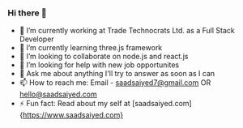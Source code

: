 ### Hi there 👋

- 🔭 I’m currently working at Trade Technocrats Ltd. as a Full Stack Developer
- 🌱 I’m currently learning three.js framework
- 👯 I’m looking to collaborate on node.js and react.js
- 🤔 I’m looking for help with new job opportunites
- 💬 Ask me about anything I'll try to answer as soon as I can
- 📫 How to reach me: Email - saadsaiyed7@gmail.com OR hello@saadsaiyed.com
- ⚡ Fun fact: Read about my self at [saadsaiyed.com]{https://www.saadsaiyed.com}
